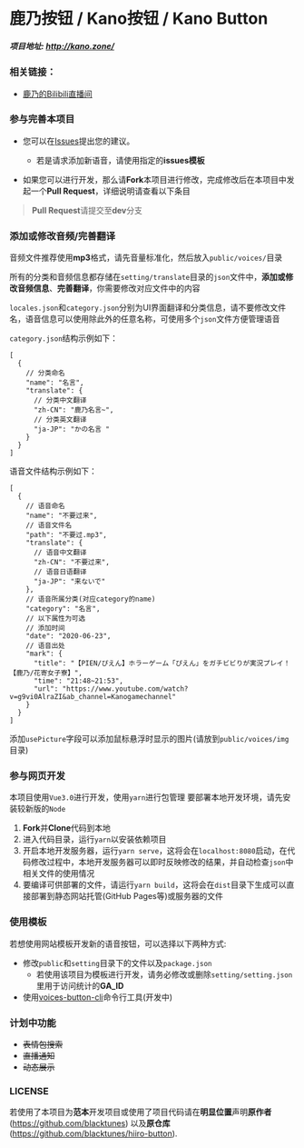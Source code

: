 # 鹿乃按钮 / Kano按钮 / Kano Button

##### 项目地址: http://kano.zone/

### 相关链接：
- [鹿乃的Bilibili直播间](https://live.bilibili.com/15152878)

### 参与完善本项目

- 您可以在[Issues](https://github.com/YangXiaoguozi/kano-button/issues)提出您的建议。
  - 若是请求添加新语音，请使用指定的**issues模板**

- 如果您可以进行开发，那么请**Fork**本项目进行修改，完成修改后在本项目中发起一个**Pull Request**，详细说明请查看以下条目
> **Pull Request**请提交至**dev**分支

### 添加或修改音频/完善翻译

音频文件推荐使用**mp3**格式，请先音量标准化，然后放入`public/voices/`目录

所有的分类和音频信息都存储在`setting/translate`目录的`json`文件中，**添加或修改音频信息**、**完善翻译**，你需要修改对应文件中的内容

`locales.json`和`category.json`分别为UI界面翻译和分类信息，请不要修改文件名，语音信息可以使用除此外的任意名称，可使用多个`json`文件方便管理语音


`category.json`结构示例如下：
```
[
  {
    // 分类命名
    "name": "名言",
    "translate": {
      // 分类中文翻译
      "zh-CN": "鹿乃名言~",
      // 分类英文翻译
      "ja-JP": "かの名言 "
    }
  }
]
```

语音文件结构示例如下：
```
[
  {
    // 语音命名
    "name": "不要过来",
    // 语音文件名
    "path": "不要过.mp3",
    "translate": {
      // 语音中文翻译
      "zh-CN": "不要过来",
      // 语音日语翻译
      "ja-JP": "来ないで"
    },
    // 语音所属分类(对应category的name)
    "category": "名言",
    // 以下属性为可选
    // 添加时间
    "date": "2020-06-23",
    // 语音出处
    "mark": {
      "title": "【PIEN/ぴえん】ホラーゲーム「ぴえん」をガチビビりが実況プレイ！【鹿乃/花寄女子寮】",
      "time": "21:48~21:53",
      "url": "https://www.youtube.com/watch?v=g9vi0AlraZI&ab_channel=Kanogamechannel"
    }
  }
]
```
添加`usePicture`字段可以添加鼠标悬浮时显示的图片(请放到`public/voices/img`目录)

### 参与网页开发

本项目使用`Vue3.0`进行开发，使用`yarn`进行包管理
要部署本地开发环境，请先安装较新版的`Node`

1. **Fork**并**Clone**代码到本地
2. 进入代码目录，运行`yarn`以安装依赖项目
3. 开启本地开发服务器，运行`yarn serve`，这将会在`localhost:8080`启动，在代码修改过程中，本地开发服务器可以即时反映修改的结果，并自动检查`json`中相关文件的使用情况
4. 要编译可供部署的文件，请运行`yarn build`，这将会在`dist`目录下生成可以直接部署到静态网站托管(GitHub Pages等)或服务器的文件

### 使用模板

若想使用网站模板开发新的语音按钮，可以选择以下两种方式:
- 修改`public`和`setting`目录下的文件以及`package.json`
  - 若使用该项目为模板进行开发，请务必修改或删除`setting/setting.json`里用于访问统计的**GA_ID**
- 使用[voices-button-cli](https://github.com/blacktunes/voices-button-cli)命令行工具(开发中)

### 计划中功能
- ~~表情包搜索~~
- ~~直播通知~~
- ~~动态展示~~

### LICENSE
若使用了本项目为**范本**开发项目或使用了项目代码请在**明显位置**声明**原作者**(https://github.com/blacktunes) 以及**原仓库**(https://github.com/blacktunes/hiiro-button).
